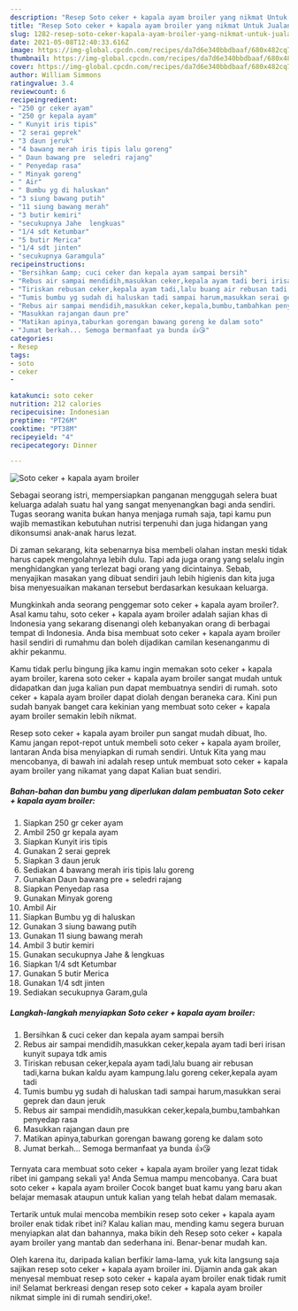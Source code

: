 ```yaml
---
description: "Resep Soto ceker + kapala ayam broiler yang nikmat Untuk Jualan"
title: "Resep Soto ceker + kapala ayam broiler yang nikmat Untuk Jualan"
slug: 1282-resep-soto-ceker-kapala-ayam-broiler-yang-nikmat-untuk-jualan
date: 2021-05-08T12:40:33.616Z
image: https://img-global.cpcdn.com/recipes/da7d6e340bbdbaaf/680x482cq70/soto-ceker-kapala-ayam-broiler-foto-resep-utama.jpg
thumbnail: https://img-global.cpcdn.com/recipes/da7d6e340bbdbaaf/680x482cq70/soto-ceker-kapala-ayam-broiler-foto-resep-utama.jpg
cover: https://img-global.cpcdn.com/recipes/da7d6e340bbdbaaf/680x482cq70/soto-ceker-kapala-ayam-broiler-foto-resep-utama.jpg
author: William Simmons
ratingvalue: 3.4
reviewcount: 6
recipeingredient:
- "250 gr ceker ayam"
- "250 gr kepala ayam"
- " Kunyit iris tipis"
- "2 serai geprek"
- "3 daun jeruk"
- "4 bawang merah iris tipis lalu goreng"
- " Daun bawang pre  seledri rajang"
- " Penyedap rasa"
- " Minyak goreng"
- " Air"
- " Bumbu yg di haluskan"
- "3 siung bawang putih"
- "11 siung bawang merah"
- "3 butir kemiri"
- "secukupnya Jahe  lengkuas"
- "1/4 sdt Ketumbar"
- "5 butir Merica"
- "1/4 sdt jinten"
- "secukupnya Garamgula"
recipeinstructions:
- "Bersihkan &amp; cuci ceker dan kepala ayam sampai bersih"
- "Rebus air sampai mendidih,masukkan ceker,kepala ayam tadi beri irisan kunyit supaya tdk amis"
- "Tiriskan rebusan ceker,kepala ayam tadi,lalu buang air rebusan tadi,karna bukan kaldu ayam kampung.lalu goreng ceker,kepala ayam tadi"
- "Tumis bumbu yg sudah di haluskan tadi sampai harum,masukkan serai geprek dan daun jeruk"
- "Rebus air sampai mendidih,masukkan ceker,kepala,bumbu,tambahkan penyedap rasa"
- "Masukkan rajangan daun pre"
- "Matikan apinya,taburkan gorengan bawang goreng ke dalam soto"
- "Jumat berkah... Semoga bermanfaat ya bunda 👍😘"
categories:
- Resep
tags:
- soto
- ceker
- 

katakunci: soto ceker  
nutrition: 212 calories
recipecuisine: Indonesian
preptime: "PT26M"
cooktime: "PT38M"
recipeyield: "4"
recipecategory: Dinner

---
```



![Soto ceker + kapala ayam broiler](https://img-global.cpcdn.com/recipes/da7d6e340bbdbaaf/680x482cq70/soto-ceker-kapala-ayam-broiler-foto-resep-utama.jpg)

Sebagai seorang istri, mempersiapkan panganan menggugah selera buat keluarga adalah suatu hal yang sangat menyenangkan bagi anda sendiri. Tugas seorang  wanita bukan hanya menjaga rumah saja, tapi kamu pun wajib memastikan kebutuhan nutrisi terpenuhi dan juga hidangan yang dikonsumsi anak-anak harus lezat.

Di zaman  sekarang, kita sebenarnya bisa membeli olahan instan meski tidak harus capek mengolahnya lebih dulu. Tapi ada juga orang yang selalu ingin menghidangkan yang terlezat bagi orang yang dicintainya. Sebab, menyajikan masakan yang dibuat sendiri jauh lebih higienis dan kita juga bisa menyesuaikan makanan tersebut berdasarkan kesukaan keluarga. 



Mungkinkah anda seorang penggemar soto ceker + kapala ayam broiler?. Asal kamu tahu, soto ceker + kapala ayam broiler adalah sajian khas di Indonesia yang sekarang disenangi oleh kebanyakan orang di berbagai tempat di Indonesia. Anda bisa membuat soto ceker + kapala ayam broiler hasil sendiri di rumahmu dan boleh dijadikan camilan kesenanganmu di akhir pekanmu.

Kamu tidak perlu bingung jika kamu ingin memakan soto ceker + kapala ayam broiler, karena soto ceker + kapala ayam broiler sangat mudah untuk didapatkan dan juga kalian pun dapat membuatnya sendiri di rumah. soto ceker + kapala ayam broiler dapat diolah dengan beraneka cara. Kini pun sudah banyak banget cara kekinian yang membuat soto ceker + kapala ayam broiler semakin lebih nikmat.

Resep soto ceker + kapala ayam broiler pun sangat mudah dibuat, lho. Kamu jangan repot-repot untuk membeli soto ceker + kapala ayam broiler, lantaran Anda bisa menyiapkan di rumah sendiri. Untuk Kita yang mau mencobanya, di bawah ini adalah resep untuk membuat soto ceker + kapala ayam broiler yang nikamat yang dapat Kalian buat sendiri.

<!--inarticleads1-->

##### Bahan-bahan dan bumbu yang diperlukan dalam pembuatan Soto ceker + kapala ayam broiler:

1. Siapkan 250 gr ceker ayam
1. Ambil 250 gr kepala ayam
1. Siapkan  Kunyit iris tipis
1. Gunakan 2 serai geprek
1. Siapkan 3 daun jeruk
1. Sediakan 4 bawang merah iris tipis lalu goreng
1. Gunakan  Daun bawang pre + seledri rajang
1. Siapkan  Penyedap rasa
1. Gunakan  Minyak goreng
1. Ambil  Air
1. Siapkan  Bumbu yg di haluskan
1. Gunakan 3 siung bawang putih
1. Gunakan 11 siung bawang merah
1. Ambil 3 butir kemiri
1. Gunakan secukupnya Jahe &amp; lengkuas
1. Siapkan 1/4 sdt Ketumbar
1. Gunakan 5 butir Merica
1. Gunakan 1/4 sdt jinten
1. Sediakan secukupnya Garam,gula




<!--inarticleads2-->

##### Langkah-langkah menyiapkan Soto ceker + kapala ayam broiler:

1. Bersihkan &amp; cuci ceker dan kepala ayam sampai bersih
1. Rebus air sampai mendidih,masukkan ceker,kepala ayam tadi beri irisan kunyit supaya tdk amis
1. Tiriskan rebusan ceker,kepala ayam tadi,lalu buang air rebusan tadi,karna bukan kaldu ayam kampung.lalu goreng ceker,kepala ayam tadi
1. Tumis bumbu yg sudah di haluskan tadi sampai harum,masukkan serai geprek dan daun jeruk
1. Rebus air sampai mendidih,masukkan ceker,kepala,bumbu,tambahkan penyedap rasa
1. Masukkan rajangan daun pre
1. Matikan apinya,taburkan gorengan bawang goreng ke dalam soto
1. Jumat berkah... Semoga bermanfaat ya bunda 👍😘




Ternyata cara membuat soto ceker + kapala ayam broiler yang lezat tidak ribet ini gampang sekali ya! Anda Semua mampu mencobanya. Cara buat soto ceker + kapala ayam broiler Cocok banget buat kamu yang baru akan belajar memasak ataupun untuk kalian yang telah hebat dalam memasak.

Tertarik untuk mulai mencoba membikin resep soto ceker + kapala ayam broiler enak tidak ribet ini? Kalau kalian mau, mending kamu segera buruan menyiapkan alat dan bahannya, maka bikin deh Resep soto ceker + kapala ayam broiler yang mantab dan sederhana ini. Benar-benar mudah kan. 

Oleh karena itu, daripada kalian berfikir lama-lama, yuk kita langsung saja sajikan resep soto ceker + kapala ayam broiler ini. Dijamin anda gak akan menyesal membuat resep soto ceker + kapala ayam broiler enak tidak rumit ini! Selamat berkreasi dengan resep soto ceker + kapala ayam broiler nikmat simple ini di rumah sendiri,oke!.

